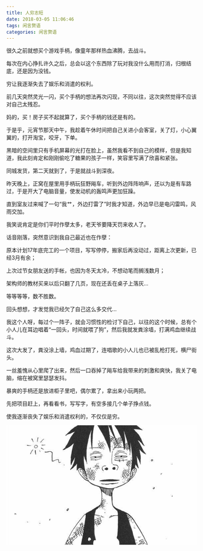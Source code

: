```yaml
---
title: 人穷志短
date: 2018-03-05 11:06:46
tags: 闲言赘语
categories: 闲言赘语
---
```


很久之前就想买个游戏手柄，像童年那样热血沸腾，去战斗。

每次在内心挣扎许久之后，总会以这个东西除了玩对我没什么用而打消，归根结底，还是因为没钱。

穷让我逐渐失去了娱乐和消遣的权利。
<!--more-->

前几天突然灵光一闪，买个手柄的想法再次闪现，不同以往，这次突然觉得不应该对自己太残忍。

妈的，买！房子买不起就算了，买个手柄的钱还是有的。

于是乎，元宵节那天中午，我趁着午休时间把自己关进小会客室，关了灯，小心翼翼的，打开淘宝，咬牙，下单。

黑暗的空间里只有手机屏幕的光打在脸上，虽然我看不到自己的模样，但是我知道，我此刻肯定和刚刚偷吃了糖果的孩子一样，笑容里写满了欣喜和紧张。

同城发货，第二天就到了，于是就战斗到深夜。

昨天晚上，正窝在屋里用手柄玩狂野飚车，听到外边阵阵响声，还以为是有车路过，于是开大了电脑音量，使发动机的轰鸣声更加狂躁。

直到室友过来喊了一句“我艹，外边打雷了”时我才知道，外边早已是电闪雷鸣，风雨交加。

我笑说肯定是你们平时作孽太多，老天爷要降天罚来收人了。

话音刚落，突然意识到我自己最近也在作孽：

原本计划17年底完工的一个项目，写写停停，搬家后再没动过，距离上次更新，已经3月有余；

上次过节女朋友送的手帐，也因为冬天太冷，不想动笔而搁浅数月；

架构师的教材买来以后只翻了几页，现在还丢在桌子上落灰…

等等等等，数不胜数。

回头想想，才发觉我已经欠了自己这么多交代…

我这个人呀，每过个一阵子，就会习惯性的检讨下自己，以往的这个时候，总有个小人儿在耳边唱着“一回头，时间就喂了狗”，然后我就发粪涂墙，打满鸡血继续战斗。

这次大发了，粪没涂上墙，鸡血过期了，连唱歌的小人儿也已被乱枪打死，横尸街头。

一丝羞愧从心里爬了出来，然后一口吞掉了飚车给我带来的刺激和爽快，我关了电脑，缩在被窝里瑟瑟发抖。

暴爽的手柄还是放进柜子里吧，偶尔累了，拿出来小玩两把。

先把项目赶上，再看看书，写写字，有空多接几个单子挣点钱。

使我逐渐丧失了娱乐和消遣权利的，不仅仅是穷。

![](人穷志短/1.JPEG)